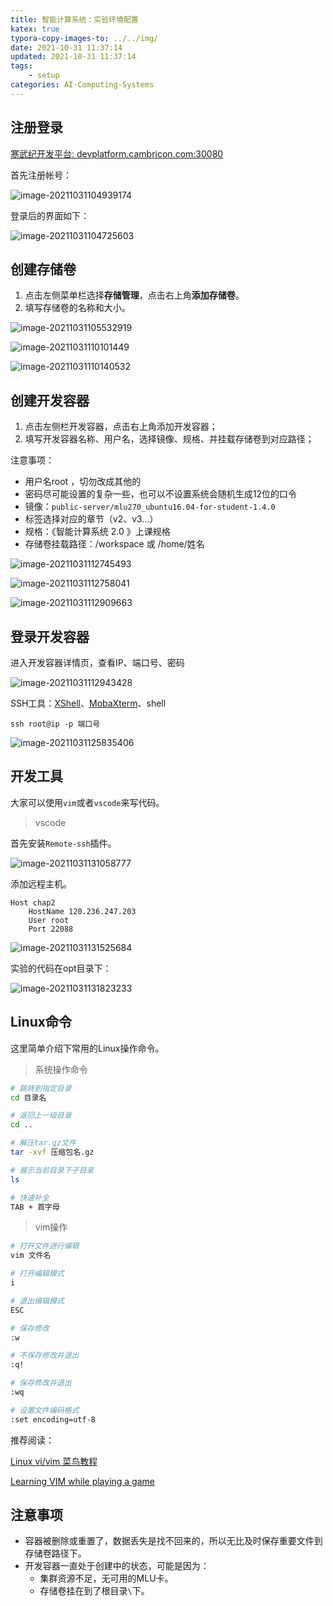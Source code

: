 ```yaml
---
title: 智能计算系统：实验环境配置
katex: true
typora-copy-images-to: ../../img/
date: 2021-10-31 11:37:14
updated: 2021-10-31 11:37:14
tags:
	- setup
categories: AI-Computing-Systems
---
```




<!-- more -->

## 注册登录

[寒武纪开发平台: devplatform.cambricon.com:30080](http://devplatform.cambricon.com:30080/)

首先注册帐号：

![image-20211031104939174](../../img/znjs/image-20211031104939174.png)

登录后的界面如下：

![image-20211031104725603](../../img/znjs/image-20211031104725603.png)



## 创建存储卷

1. 点击左侧菜单栏选择**存储管理**，点击右上角**添加存储卷**。
2. 填写存储卷的名称和大小。



![image-20211031105532919](../../img/znjs/image-20211031105532919.png)



![image-20211031110101449](../../img/znjs/image-20211031110101449.png)



![image-20211031110140532](../../img/znjs/image-20211031110140532.png)







## 创建开发容器

1. 点击左侧栏开发容器，点击右上角添加开发容器；
2. 填写开发容器名称、用户名，选择镜像、规格、并挂载存储卷到对应路径；

注意事项：

- 用户名root ，切勿改成其他的
- 密码尽可能设置的复杂一些，也可以不设置系统会随机生成12位的口令
- 镜像：`public-server/mlu270_ubuntu16.04-for-student-1.4.0`
- 标签选择对应的章节（v2、v3...）
- 规格：《智能计算系统 2.0 》上课规格
- 存储卷挂载路径：/workspace 或 /home/姓名



![image-20211031112745493](../../img/znjs/image-20211031112745493.png)



![image-20211031112758041](../../img/znjs/image-20211031112758041.png)



![image-20211031112909663](../../img/znjs/image-20211031112909663.png)







## 登录开发容器

进入开发容器详情页，查看IP、端口号、密码

![image-20211031112943428](../../img/znjs/image-20211031112943428.png)



SSH工具：[XShell](https://www.netsarang.com/en/xshell/)、[MobaXterm](https://mobaxterm.mobatek.net/download-home-edition.html)、shell

 `ssh root@ip -p 端口号`

![image-20211031125835406](../../img/znjs/image-20211031125835406.png)



## 开发工具

大家可以使用`vim`或者`vscode`来写代码。

> vscode

首先安装`Remote-ssh`插件。

![image-20211031131058777](../../img/znjs/image-20211031131058777.png)



添加远程主机。

```shell
Host chap2
    HostName 120.236.247.203
    User root
    Port 22088
```

![image-20211031131525684](../../img/znjs/image-20211031131525684.png)



实验的代码在opt目录下：

![image-20211031131823233](../../img/znjs/image-20211031131823233.png)





## Linux命令

这里简单介绍下常用的Linux操作命令。

> 系统操作命令

```bash
# 跳转到指定目录
cd 目录名

# 返回上一级目录
cd ..

# 解压tar.gz文件
tar -xvf 压缩包名.gz

# 展示当前目录下子目录
ls

# 快速补全
TAB + 首字母
```





> vim操作

```bash
# 打开文件进行编辑
vim 文件名

# 打开编辑模式
i

# 退出编辑模式
ESC

# 保存修改
:w

# 不保存修改并退出
:q!

# 保存修改并退出
:wq

# 设置文件编码格式
:set encoding=utf-8
```

推荐阅读：

[Linux vi/vim 菜鸟教程](https://www.runoob.com/linux/linux-vim.html)

[Learning VIM while playing a game](https://vim-adventures.com/)



## 注意事项

- 容器被删除或重置了，数据丢失是找不回来的，所以无比及时保存重要文件到存储卷路径下。
- 开发容器一直处于创建中的状态，可能是因为：
  - 集群资源不足，无可用的MLU卡。
  - 存储卷挂在到了根目录`\`下。



<!-- Q.E.D. -->

